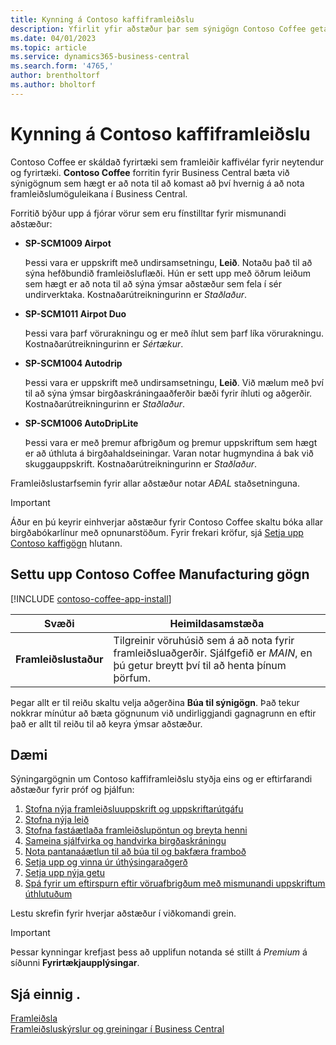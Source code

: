 ```yaml
---
title: Kynning á Contoso kaffiframleiðslu
description: Yfirlit yfir aðstæður þar sem sýnigögn Contoso Coffee geta hjálpað þér að læra hvernig á að nota framleiðslumöguleikana í Business Central.
ms.date: 04/01/2023
ms.topic: article
ms.service: dynamics365-business-central
ms.search.form: '4765,'
author: brentholtorf
ms.author: bholtorf
---
```


# <a name="introduction-to-contoso-coffee-manufacturing"></a>Kynning á Contoso kaffiframleiðslu

Contoso Coffee er skáldað fyrirtæki sem framleiðir kaffivélar fyrir neytendur og fyrirtæki. **Contoso Coffee** forritin fyrir Business Central bæta við sýnigögnum sem hægt er að nota til að komast að því hvernig á að nota framleiðslumöguleikana í Business Central.  

Forritið býður upp á fjórar vörur sem eru fínstilltar fyrir mismunandi aðstæður:

- **SP-SCM1009 Airpot**  

  Þessi vara er uppskrift með undirsamsetningu, **Leið**. Notaðu það til að sýna hefðbundið framleiðsluflæði. Hún er sett upp með öðrum leiðum sem hægt er að nota til að sýna ýmsar aðstæður sem fela í sér undirverktaka. Kostnaðarútreikningurinn er *Staðlaður*.  

- **SP-SCM1011 Airpot Duo**  

  Þessi vara þarf vörurakningu og er með íhlut sem þarf líka vörurakningu. Kostnaðarútreikningurinn er *Sértækur*.  

- **SP-SCM1004 Autodrip**  

  Þessi vara er uppskrift með undirsamsetningu, **Leið**. Við mælum með því til að sýna ýmsar birgðaskráningaaðferðir bæði fyrir íhluti og aðgerðir. Kostnaðarútreikningurinn er *Staðlaður*.

- **SP-SCM1006 AutoDripLite**

  Þessi vara er með þremur afbrigðum og þremur uppskriftum sem hægt er að úthluta á birgðahaldseiningar. Varan notar hugmyndina á bak við skuggauppskrift. Kostnaðarútreikningurinn er *Staðlaður*.

Framleiðslustarfsemin fyrir allar aðstæður notar *AÐAL* staðsetninguna.  

> [!IMPORTANT]
> Áður en þú keyrir einhverjar aðstæður fyrir Contoso Coffee skaltu bóka allar birgðabókarlínur með opnunarstöðum. Fyrir frekari kröfur, sjá [Setja upp Contoso kaffigögn](#set-up-contoso-coffee-manufacturing-data) hlutann.

## <a name="set-up-contoso-coffee-manufacturing-data"></a>Settu upp Contoso Coffee Manufacturing gögn

[!INCLUDE [contoso-coffee-app-install](../../includes/contoso-coffee-app-install.md)]

|Svæði  |Heimildasamstæða  |
|---------|---------|
|**Framleiðslustaður** |Tilgreinir vöruhúsið sem á að nota fyrir framleiðsluaðgerðir. Sjálfgefið er *MAIN*, en þú getur breytt því til að henta þínum þörfum.|


Þegar allt er til reiðu skaltu velja aðgerðina **Búa til sýnigögn**. Það tekur nokkrar mínútur að bæta gögnunum við undirliggjandi gagnagrunn en eftir það er allt til reiðu til að keyra ýmsar aðstæður.  

## <a name="scenarios"></a>Dæmi

Sýningargögnin um Contoso kaffiframleiðslu styðja eins og er eftirfarandi aðstæður fyrir próf og þjálfun:

1. [Stofna nýja framleiðsluuppskrift og uppskriftarútgáfu](create-new-production-bom-version.md)  
2. [Stofna nýja leið](create-new-routing.md)  
3. [Stofna fastáætlaða framleiðslupöntun og breyta henni](create-firm-planned-production-order-change.md)  
4. [Sameina sjálfvirka og handvirka birgðaskráningu](combine-automatic-manual-flushing.md)  
5. [Nota pantanaáætlun til að búa til og bakfæra framboð](order-planning-create-reserve-supply.md)  
6. [Setja upp og vinna úr úthýsingaraðgerð](set-up-process-subcontracting-operation.md)  
7. [Setja upp nýja getu](set-up-new-capacity.md)  
8. [Spá fyrir um eftirspurn eftir vöruafbrigðum með mismunandi uppskriftum úthlutuðum](variants.md)  

Lestu skrefin fyrir hverjar aðstæður í viðkomandi grein.  

> [!IMPORTANT]
> Þessar kynningar krefjast þess að upplifun notanda sé stillt á *Premium* á síðunni **Fyrirtækjaupplýsingar**.

## <a name="see-also"></a>Sjá einnig .

[Framleiðsla](../../production-manage-manufacturing.md)  
[Framleiðsluskýrslur og greiningar í Business Central](../../production-reports.md)  
